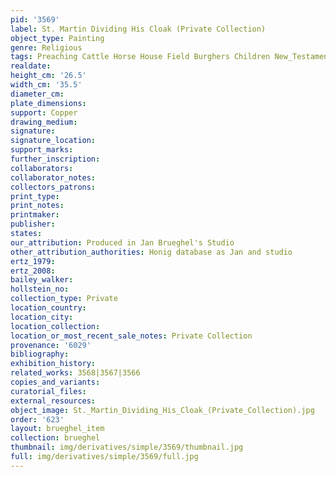 ```yaml
---
pid: '3569'
label: St. Martin Dividing His Cloak (Private Collection)
object_type: Painting
genre: Religious
tags: Preaching Cattle Horse House Field Burghers Children New_Testament Saint Wagon
realdate: 
height_cm: '26.5'
width_cm: '35.5'
diameter_cm: 
plate_dimensions: 
support: Copper
drawing_medium: 
signature: 
signature_location: 
support_marks: 
further_inscription: 
collaborators: 
collaborator_notes: 
collectors_patrons: 
print_type: 
print_notes: 
printmaker: 
publisher: 
states: 
our_attribution: Produced in Jan Brueghel's Studio
other_attribution_authorities: Honig database as Jan and studio
ertz_1979: 
ertz_2008: 
bailey_walker: 
hollstein_no: 
collection_type: Private
location_country: 
location_city: 
location_collection: 
location_or_most_recent_sale_notes: Private Collection
provenance: '6029'
bibliography: 
exhibition_history: 
related_works: 3568|3567|3566
copies_and_variants: 
curatorial_files: 
external_resources: 
object_image: St._Martin_Dividing_His_Cloak_(Private_Collection).jpg
order: '623'
layout: brueghel_item
collection: brueghel
thumbnail: img/derivatives/simple/3569/thumbnail.jpg
full: img/derivatives/simple/3569/full.jpg
---
```

